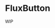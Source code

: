 ---
---

# FluxButton

WIP

<!-- 

## Description

Component to display svg buttons.

## Slots

### default

The content of this component will be rendered inside a dark circle.

Only SVG tags should be placed here.
 -->
